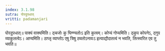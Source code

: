```yaml
---
index: 3.1.98
sutra: पोरदुपधात्‌
vritti: padamanjari
---
```


 पोरदुपधात्॥ पाक्यं वाक्यमिति। ठ्चजोः कु घिण्ण्यतोःऽ इति कुत्वम्। कोप्यं गोप्यमिति। ठ्कुप कोपनेऽ, ठ्गुप व्याकुलत्वेऽ। आप्यमिति। ठाप्लृ व्याप्तोऽ एषु त्रिषु ठ्यतोऽनावःऽ इत्याद्यौदातत्वं न भवति, तित्स्वरित एव तु भवति॥